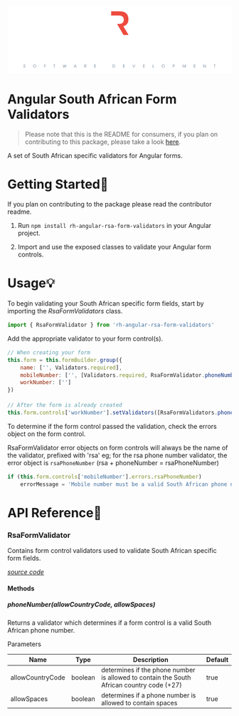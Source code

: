 ![Runninghill Logo](https://github.com/Runninghill/rh-angular-rsa-form-validators/blob/67badb0d7a78dca5c7ccacb729bbb3e5b0c5f8db/docs/runninghill.png?raw=true "Runninghill")

# Angular South African Form Validators

> Please note that this is the README for consumers, if you
> plan on contributing to this package, please take a
> look [here](https://github.com/Runninghill/rh-angular-rsa-form-validators/blob/main/projects/rh-rsa-form-validators/README.md).

A set of South African specific validators for Angular forms.

# Getting Started🏁

If you plan on contributing to the package please read the contributor readme.

1. Run `npm install rh-angular-rsa-form-validators` in your Angular project.

2. Import and use the exposed classes to validate your Angular form controls.

# Usage💡

To begin validating your South African specific form fields, start by importing
the _RsaFormValidators_ class.

```Javascript
import { RsaFormValidator } from 'rh-angular-rsa-form-validators'
```

Add the appropriate validator to your form control(s).

```Javascript
// When creating your form
this.form = this.formBuilder.group({
    name: ['', Validators.required],
    mobileNumber: ['', [Validators.required, RsaFormValidator.phoneNumber(false, true)]],
    workNumber: ['']
})

// After the form is already created
this.form.controls['workNumber'].setValidators([RsaFormValidators.phoneNumber(false, true)])
```

To determine if the form control passed the validation, check the errors object on the form control.

RsaFormValidator error objects on form controls will always be the name of the validator, 
prefixed with 'rsa' eg; for the rsa phone number validator, the error object is `rsaPhoneNumber`
(rsa + phoneNumber = rsaPhoneNumber) 

```Javascript
if (this.form.controls['mobileNumber'].errors.rsaPhoneNumber)
    errorMessage = 'Mobile number must be a valid South African phone number.'
```

# API Reference📖

### RsaFormValidator

Contains form control validators used to validate South African specific form fields.

[_source code_](https://github.com/Runninghill/rh-angular-rsa-form-validators/blob/main/projects/rh-rsa-form-validators/src/lib/validators/rsa-form-validator.ts)

#### Methods

##### phoneNumber(allowCountryCode, allowSpaces)

Returns a validator which determines if a form control is a valid South African phone number.

Parameters

|Name|Type|Description|Default|
|----|----|-----------|-------|
|allowCountryCode|boolean|determines if the phone number is allowed to contain the South African country code (+27)|true|
|allowSpaces|boolean|determines if a phone number is allowed to contain spaces|true|
